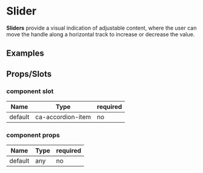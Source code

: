 
# Slider

**Sliders** provide a visual indication of adjustable content, where the user can move the handle along a horizontal track to increase or decrease the value.




## Examples

<CodeSnippet codePenId="bjexqz"></CodeSnippet>

## Props/Slots

### component slot

| Name | Type | required |
| ------ | ----------- | ------ |
| default   | ca-accordion-item | no | 

### component props

| Name | Type | required |
| ------ | ----------- | ------ |
| default   | any | no |